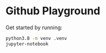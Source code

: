 Github Playground
=================

Get started by running:

```bash
python3.8 -m venv .venv
jupyter-notebook
```

